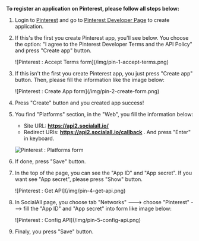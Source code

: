 __To register an application on Pinterest, please follow all steps below:__

1. Login to [Pinterest](https://www.pinterest.com/) and go to [Pinterest Developer Page](https://developers.pinterest.com/apps/) to create application.
2. If this's the first you create Pinterest app, you'll see below. You choose the option: "I agree to the Pinterest Developer Terms and the API Policy" and press "Create app" button.
    <div class="soclall-br"></div>
    ![Pinterest : Accept Terms form](/img/pin-1-accept-terms.png)
    <div class="soclall-br"></div> 
3. If this isn't the first you create Pinterest app, you just press "Create app" button. Then, please fill the information like the image below:
    <div class="soclall-br"></div>
    ![Pinterest : Create App form](/img/pin-2-create-form.png)
    <div class="soclall-br"></div>
4. Press "Create" button and you created app success!
5. You find "Platforms" section, in the "Web", you fill the information below:
    * Site URL: __https://api2.socialall.io/__
    * Redirect URIs: __https://api2.socialall.io/callback__ . And press "Enter" in keyboard.
    
    ![Pinterest : Platforms form](/img/pin-3-platforms.png)
    <div class="soclall-br"></div>
    
6. If done, press "Save" button.
7. In the top of the page, you can see the "App ID" and "App secret". If you want see "App secret", please press "Show" button.
    <div class="soclall-br"></div>
    ![Pinterest : Get API](/img/pin-4-get-api.png)
    <div class="soclall-br"></div>
8. In SocialAll page, you choose tab "Networks" ---> choose "Pinterest" ---> fill the "App ID" and "App secret" into form like image below:
    <div class="soclall-br"></div>
    ![Pinterest : Config API](/img/pin-5-config-api.png)
    <div class="soclall-br"></div>
9. Finaly, you press "Save" button.